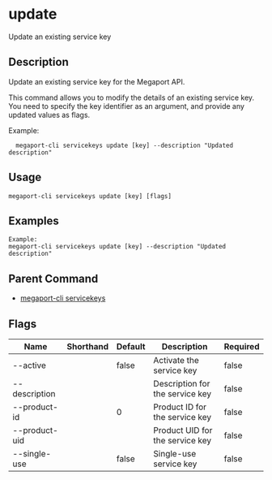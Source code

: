 # update

Update an existing service key

## Description

Update an existing service key for the Megaport API.

This command allows you to modify the details of an existing service key.
You need to specify the key identifier as an argument, and provide any updated values as flags.

Example:
```
  megaport-cli servicekeys update [key] --description "Updated description"
```



## Usage

```
megaport-cli servicekeys update [key] [flags]
```

## Examples

```
Example:
megaport-cli servicekeys update [key] --description "Updated description"
```

## Parent Command

* [megaport-cli servicekeys](megaport-cli_servicekeys.md)




## Flags

| Name | Shorthand | Default | Description | Required |
|------|-----------|---------|-------------|----------|
| --active |  | false | Activate the service key | false |
| --description |  |  | Description for the service key | false |
| --product-id |  | 0 | Product ID for the service key | false |
| --product-uid |  |  | Product UID for the service key | false |
| --single-use |  | false | Single-use service key | false |



